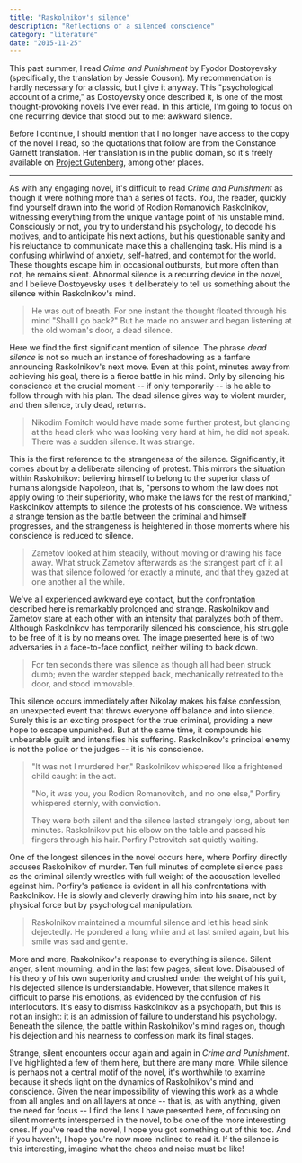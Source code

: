 ```yaml
---
title: "Raskolnikov's silence"
description: "Reflections of a silenced conscience"
category: "literature"
date: "2015-11-25"
---
```


This past summer, I read _Crime and Punishment_ by Fyodor Dostoyevsky (specifically, the translation by Jessie Couson). My recommendation is hardly necessary for a classic, but I give it anyway. This "psychological account of a crime," as Dostoyevsky once described it, is one of the most thought-provoking novels I've ever read. In this article, I'm going to focus on one recurring device that stood out to me: awkward silence.

<!--more-->

Before I continue, I should mention that I no longer have access to the copy of the novel I read, so the quotations that follow are from the Constance Garnett translation. Her translation is in the public domain, so it's freely available on [Project Gutenberg][gut], among other places.

* * *

As with any engaging novel, it's difficult to read _Crime and Punishment_ as though it were nothing more than a series of facts. You, the reader, quickly find yourself drawn into the world of Rodion Romanovich Raskolnikov, witnessing everything from the unique vantage point of his unstable mind. Consciously or not, you try to understand his psychology, to decode his motives, and to anticipate his next actions, but his questionable sanity and his reluctance to communicate make this a challenging task. His mind is a confusing whirlwind of anxiety, self-hatred, and contempt for the world. These thoughts escape him in occasional outbursts, but more often than not, he remains silent. Abnormal silence is a recurring device in the novel, and I believe Dostoyevsky uses it deliberately to tell us something about the silence within Raskolnikov's mind.

> He was out of breath. For one instant the thought floated through his mind "Shall I go back?" But he made no answer and began listening at the old woman's door, a dead silence.

Here we find the first significant mention of silence. The phrase _dead silence_ is not so much an instance of foreshadowing as a fanfare announcing Raskolnikov's next move. Even at this point, minutes away from achieving his goal, there is a fierce battle in his mind. Only by silencing his conscience at the crucial moment -- if only temporarily -- is he able to follow through with his plan. The dead silence gives way to violent murder, and then silence, truly dead, returns.

> Nikodim Fomitch would have made some further protest, but glancing at the head clerk who was looking very hard at him, he did not speak. There was a sudden silence. It was strange.

This is the first reference to the strangeness of the silence. Significantly, it comes about by a deliberate silencing of protest. This mirrors the situation within Raskolnikov: believing himself to belong to the superior class of humans alongside Napoleon, that is, "persons to whom the law does not apply owing to their superiority, who make the laws for the rest of mankind," Raskolnikov attempts to silence the protests of his conscience. We witness a strange tension as the battle between the criminal and himself progresses, and the strangeness is heightened in those moments where his conscience is reduced to silence.

> Zametov looked at him steadily, without moving or drawing his face away. What struck Zametov afterwards as the strangest part of it all was that silence followed for exactly a minute, and that they gazed at one another all the while.

We've all experienced awkward eye contact, but the confrontation described here is remarkably prolonged and strange. Raskolnikov and Zametov stare at each other with an intensity that paralyzes both of them. Although Raskolnikov has temporarily silenced his conscience, his struggle to be free of it is by no means over. The image presented here is of two adversaries in a face-to-face conflict, neither willing to back down.

> For ten seconds there was silence as though all had been struck dumb; even the warder stepped back, mechanically retreated to the door, and stood immovable.

This silence occurs immediately after Nikolay makes his false confession, an unexpected event that throws everyone off balance and into silence. Surely this is an exciting prospect for the true criminal, providing a new hope to escape unpunished. But at the same time, it compounds his unbearable guilt and intensifies his suffering. Raskolnikov's principal enemy is not the police or the judges -- it is his conscience.

> "It was not I murdered her," Raskolnikov whispered like a frightened child caught in the act.
>
> "No, it was you, you Rodion Romanovitch, and no one else," Porfiry whispered sternly, with conviction.
>
> They were both silent and the silence lasted strangely long, about ten minutes. Raskolnikov put his elbow on the table and passed his fingers through his hair. Porfiry Petrovitch sat quietly waiting.

One of the longest silences in the novel occurs here, where Porfiry directly accuses Raskolnikov of murder. Ten full minutes of complete silence pass as the criminal silently wrestles with full weight of the accusation levelled against him. Porfiry's patience is evident in all his confrontations with Raskolnikov. He is slowly and cleverly drawing him into his snare, not by physical force but by psychological manipulation.

> Raskolnikov maintained a mournful silence and let his head sink dejectedly. He pondered a long while and at last smiled again, but his smile was sad and gentle.

More and more, Raskolnikov's response to everything is silence. Silent anger, silent mourning, and in the last few pages, silent love. Disabused of his theory of his own superiority and crushed under the weight of his guilt, his dejected silence is understandable. However, that silence makes it difficult to parse his emotions, as evidenced by the confusion of his interlocutors. It's easy to dismiss Raskolnikov as a psychopath, but this is not an insight: it is an admission of failure to understand his psychology. Beneath the silence, the battle within Raskolnikov's mind rages on, though his dejection and his nearness to confession mark its final stages.

Strange, silent encounters occur again and again in _Crime and Punishment_. I've highlighted a few of them here, but there are many more. While silence is perhaps not a central motif of the novel, it's worthwhile to examine because it sheds light on the dynamics of Raskolnikov's mind and conscience. Given the near impossibility of viewing this work as a whole from all angles and on all layers at once -- that is, as with anything, given the need for focus -- I find the lens I have presented here, of focusing on silent moments interspersed in the novel, to be one of the more interesting ones. If you've read the novel, I hope you got something out of this too. And if you haven't, I hope you're now more inclined to read it. If the silence is this interesting, imagine what the chaos and noise must be like!

[gut]: http://www.gutenberg.org/ebooks/2554
